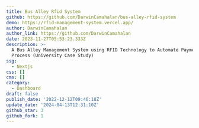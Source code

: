 ```yaml
---
title: Bus Alley Rfid System
github: https://github.com/DarwinCamahalan/bus-alley-rfid-system
demo: https://rfid-management-system.vercel.app/
author: DarwinCamahalan
author_link: https://github.com/DarwinCamahalan
date: 2023-11-27T05:53:23.333Z
description: >-
  A Bus Alley Management System using RFID Technology to Automate Payment
  Process (University Case Study)
ssg:
  - Nextjs
css: []
cms: []
category:
  - Dashboard
draft: false
publish_date: '2022-12-12T09:46:18Z'
update_date: '2024-04-13T12:31:10Z'
github_star: 3
github_fork: 1
---
```

